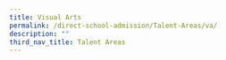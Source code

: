 ```yaml
---
title: Visual Arts
permalink: /direct-school-admission/Talent-Areas/va/
description: ""
third_nav_title: Talent Areas
---
```

